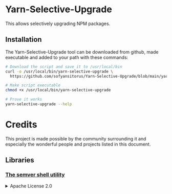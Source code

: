 # Yarn-Selective-Upgrade
This allows selectively upgrading NPM packages.

Installation
-----

The Yarn-Selective-Upgrade tool can be downloaded from github, made executable and added to your path with these commands:

```bash
# Download the script and save it to /usr/local/bin
curl -o /usr/local/bin/yarn-selective-upgrade \
  https://github.com/sofyansitorus/Yarn-Selective-Upgrade/blob/main/yarn-selective-upgrade

# Make script executable
chmod +x /usr/local/bin/yarn-selective-upgrade

# Prove it works
yarn-selective-upgrade --help
```

# Credits

This project is made possible by the community surrounding it and especially the wonderful people and projects listed in this document.


## Libraries

### [The semver shell utility](https://github.com/fsaintjacques/semver-tool)

<details>
  <summary>Apache License 2.0</summary>

    https://github.com/fsaintjacques/semver-tool/blob/master/LICENSE

</details>
